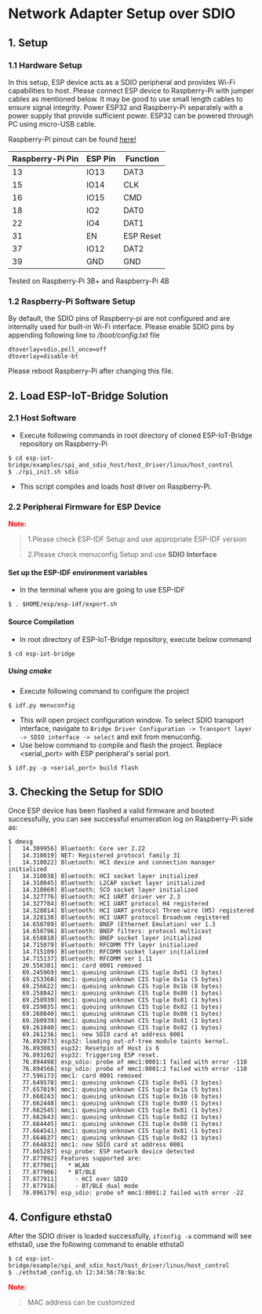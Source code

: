 # Network Adapter Setup over SDIO

## 1. Setup

### 1.1 Hardware Setup

In this setup, ESP device acts as a SDIO peripheral and provides Wi-Fi capabilities to host. Please connect ESP device to Raspberry-Pi with jumper cables as mentioned below. It may be good to use small length cables to ensure signal integrity. Power ESP32 and Raspberry-Pi separately with a power supply that provide sufficient power. ESP32 can be powered through PC using micro-USB cable.

Raspberry-Pi pinout can be found [here!](https://pinout.xyz/pinout/sdio)

| Raspberry-Pi Pin | ESP Pin | Function  |
| ---------------- | ------- | --------- |
| 13               | IO13    | DAT3      |
| 15               | IO14    | CLK       |
| 16               | IO15    | CMD       |
| 18               | IO2     | DAT0      |
| 22               | IO4     | DAT1      |
| 31               | EN      | ESP Reset |
| 37               | IO12    | DAT2      |
| 39               | GND     | GND       |

Tested on Raspberry-Pi 3B+ and Raspberry-Pi 4B

### 1.2 Raspberry-Pi Software Setup

By default, the SDIO pins of Raspberry-pi are not configured and are internally used for built-in Wi-Fi interface. Please enable SDIO pins by appending following line to */boot/config.txt* file

```
dtoverlay=sdio,poll_once=off
dtoverlay=disable-bt
```

Please reboot Raspberry-Pi after changing this file.

## 2. Load ESP-IoT-Bridge Solution

### 2.1 Host Software

- Execute following commands in root directory of cloned ESP-IoT-Bridge repository on Raspberry-Pi

```
$ cd esp-iot-bridge/examples/spi_and_sdio_host/host_driver/linux/host_control
$ ./rpi_init.sh sdio
```

- This script compiles and loads host driver on Raspberry-Pi. 

### 2.2 Peripheral Firmware for ESP Device

<font color=red>**Note:** </font>

> 1.Please check ESP-IDF Setup and use appropriate ESP-IDF version
>
> 2.Please check menuconfig Setup and use **SDIO Interface**

#### Set up the ESP-IDF environment variables

- In the terminal where you are going to use ESP-IDF

```
$ . $HOME/esp/esp-idf/export.sh
```

#### Source Compilation

- In root directory of ESP-IoT-Bridge repository, execute below command

```
$ cd esp-iot-bridge
```

##### Using cmake

- Execute following command to configure the project

```
$ idf.py menuconfig
```

- This will open project configuration window. To select SDIO transport interface, navigate to `Bridge Driver Configuration -> Transport layer -> SDIO interface -> select` and exit from menuconfig.
- Use below command to compile and flash the project. Replace <serial_port> with ESP peripheral's serial port.

```
$ idf.py -p <serial_port> build flash
```

## 3. Checking the Setup for SDIO

Once ESP device has been flashed a valid firmware and booted successfully, you can see successful enumeration log on Raspberry-Pi side as:

```
$ dmesg
[   14.309956] Bluetooth: Core ver 2.22
[   14.310019] NET: Registered protocol family 31
[   14.310022] Bluetooth: HCI device and connection manager initialized
[   14.310038] Bluetooth: HCI socket layer initialized
[   14.310045] Bluetooth: L2CAP socket layer initialized
[   14.310069] Bluetooth: SCO socket layer initialized
[   14.327776] Bluetooth: HCI UART driver ver 2.3
[   14.327784] Bluetooth: HCI UART protocol H4 registered
[   14.328014] Bluetooth: HCI UART protocol Three-wire (H5) registered
[   14.328138] Bluetooth: HCI UART protocol Broadcom registered
[   14.650789] Bluetooth: BNEP (Ethernet Emulation) ver 1.3
[   14.650796] Bluetooth: BNEP filters: protocol multicast
[   14.650810] Bluetooth: BNEP socket layer initialized
[   14.715079] Bluetooth: RFCOMM TTY layer initialized
[   14.715109] Bluetooth: RFCOMM socket layer initialized
[   14.715137] Bluetooth: RFCOMM ver 1.11
[   20.556381] mmc1: card 0001 removed
[   69.245969] mmc1: queuing unknown CIS tuple 0x01 (3 bytes)
[   69.253368] mmc1: queuing unknown CIS tuple 0x1a (5 bytes)
[   69.256622] mmc1: queuing unknown CIS tuple 0x1b (8 bytes)
[   69.258842] mmc1: queuing unknown CIS tuple 0x80 (1 bytes)
[   69.258939] mmc1: queuing unknown CIS tuple 0x81 (1 bytes)
[   69.259035] mmc1: queuing unknown CIS tuple 0x82 (1 bytes)
[   69.260840] mmc1: queuing unknown CIS tuple 0x80 (1 bytes)
[   69.260939] mmc1: queuing unknown CIS tuple 0x81 (1 bytes)
[   69.261040] mmc1: queuing unknown CIS tuple 0x82 (1 bytes)
[   69.261236] mmc1: new SDIO card at address 0001
[   76.892073] esp32: loading out-of-tree module taints kernel.
[   76.893083] esp32: Resetpin of Host is 6
[   76.893202] esp32: Triggering ESP reset.
[   76.894498] esp_sdio: probe of mmc1:0001:1 failed with error -110
[   76.894566] esp_sdio: probe of mmc1:0001:2 failed with error -110
[   77.596173] mmc1: card 0001 removed
[   77.649578] mmc1: queuing unknown CIS tuple 0x01 (3 bytes)
[   77.657019] mmc1: queuing unknown CIS tuple 0x1a (5 bytes)
[   77.660243] mmc1: queuing unknown CIS tuple 0x1b (8 bytes)
[   77.662448] mmc1: queuing unknown CIS tuple 0x80 (1 bytes)
[   77.662545] mmc1: queuing unknown CIS tuple 0x81 (1 bytes)
[   77.662643] mmc1: queuing unknown CIS tuple 0x82 (1 bytes)
[   77.664445] mmc1: queuing unknown CIS tuple 0x80 (1 bytes)
[   77.664541] mmc1: queuing unknown CIS tuple 0x81 (1 bytes)
[   77.664637] mmc1: queuing unknown CIS tuple 0x82 (1 bytes)
[   77.664832] mmc1: new SDIO card at address 0001
[   77.665287] esp_probe: ESP network device detected
[   77.877892] Features supported are:
[   77.877901] 	 * WLAN
[   77.877906] 	 * BT/BLE
[   77.877911] 	   - HCI over SDIO
[   77.877916] 	   - BT/BLE dual mode
[   78.096179] esp_sdio: probe of mmc1:0001:2 failed with error -22
```

## 4. Configure ethsta0

After the SDIO driver is loaded successfully, `ifconfig -a` command will see ethsta0, use the following command to enable ethsta0

```
$ cd esp-iot-bridge/example/spi_and_sdio_host/host_driver/linux/host_control
$ ./ethsta0_config.sh 12:34:56:78:9a:bc
```

<font color=red>**Note:** </font>

> MAC address can be customized
